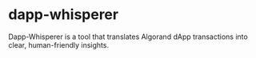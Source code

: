 # dapp-whisperer
Dapp-Whisperer is a tool that translates Algorand dApp transactions into clear, human-friendly insights.

